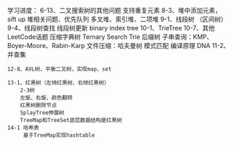 学习进度：
    6-13、二叉搜索树的其他问题
        支持重复元素
    8-3、堆中添加元素，sift up 
        堆相关问题、优先队列
        多叉堆、索引堆、二项堆
    9-1、线段树 （区间树）
    9-4、线段树查找
        线段树更新
        binary index tree
    10-1、TrieTree
    10-7、其他LeetCode话题
        压缩字典树
        Ternary Search Trie
        后缀树
        子串查询：KMP、Boyer-Moore、Rabin-Karp
        文件压缩：哈夫曼树
        模式匹配
        编译原理
        DNA
    11-2、并查集
        
    12-8、AVL树，平衡二叉树，实现map、set
    
    13-1、红黑树（左倾红黑树、右倾红黑树）
        2-3树
        左旋、右旋、颜色翻转
        红黑树删除节点
        SplayTree伸展树
        TreeMap和TreeSet底层数据结构是红黑树
    14-1 哈希表
         基于TreeMap实现hashtable